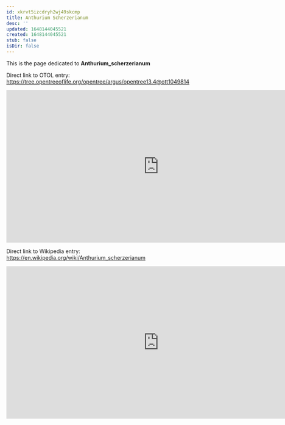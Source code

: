```yaml
---
id: xkrvt5izcdryh2wj49skcmp
title: Anthurium Scherzerianum
desc: ''
updated: 1648144045521
created: 1648144045521
stub: false
isDir: false
---
```

This is the page dedicated to **Anthurium_scherzerianum**


Direct link to OTOL entry: https://tree.opentreeoflife.org/opentree/argus/opentree13.4@ott1049814



<html>
    <body>
    <iframe src="https://tree.opentreeoflife.org/opentree/argus/opentree13.4@ott1049814"
    width="800" height="400" frameborder="0" allowfullscreen> </iframe>
    </body>
</html>
    


Direct link to Wikipedia entry: https://en.wikipedia.org/wiki/Anthurium_scherzerianum



<html>
    <body>
    <iframe src="https://en.wikipedia.org/wiki/Anthurium_scherzerianum"
    width="800" height="400" frameborder="0" allowfullscreen> </iframe>
    </body>
</html>
    
